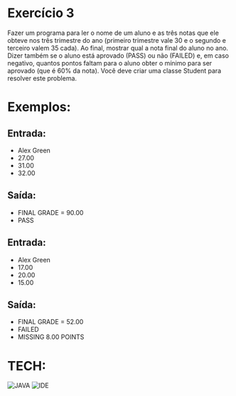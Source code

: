 # Exercício 3 
Fazer um programa para ler o nome de um aluno e as três notas que ele obteve nos três trimestre do ano (primeiro trimestre vale 30 e o segundo e terceiro valem 35 cada). 
Ao final, mostrar qual a nota final do aluno no ano.
Dizer também se o aluno está aprovado (PASS) ou não (FAILED) e, em caso negativo, quantos pontos faltam para o aluno obter o mínimo para ser aprovado (que é 60% da nota).
Você deve criar uma classe Student para resolver este problema.

# Exemplos:
## Entrada:			  
- Alex Green			
- 27.00				    
- 31.00
- 32.00

## Saída: 
- FINAL GRADE = 90.00
- PASS

## Entrada:			  
- Alex Green			
- 17.00				    
- 20.00				    
- 15.00

## Saída:
- FINAL GRADE = 52.00
- FAILED
- MISSING 8.00 POINTS

# TECH:

![JAVA](https://i.ibb.co/Xkf17zS/java.png)
![IDE](https://i.ibb.co/njMWJXP/eclipse-icon-1-3778a4cbe978d8dfd73c091706e26aa6c57c65aa-removebg-preview.png)
